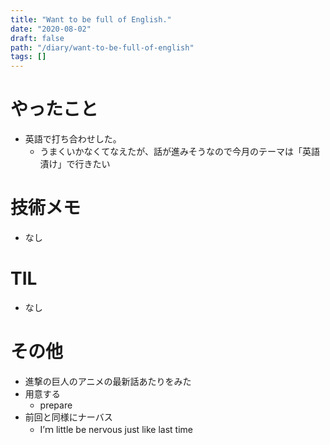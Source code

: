 ```yaml
---
title: "Want to be full of English."
date: "2020-08-02"
draft: false
path: "/diary/want-to-be-full-of-english"
tags: []
---
```


# やったこと

+ 英語で打ち合わせした。
  + うまくいかなくてなえたが、話が進みそうなので今月のテーマは「英語漬け」で行きたい

# 技術メモ

+ なし

# TIL

+ なし

# その他

+ 進撃の巨人のアニメの最新話あたりをみた
+ 用意する
  + prepare
+ 前回と同様にナーバス
  + I’ｍ little be nervous just like last time